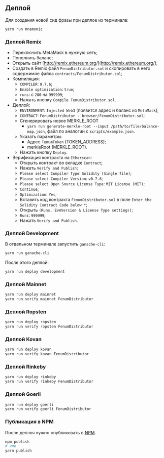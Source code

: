
## Деплой
Для создания новой сид фразы при деплое из терминала:
```bash
yarn run mnemonic
```


### Деплой Remix
  - Переключить MetaMask в нужную сеть;
  - Пополнить баланс;
  - Открыть сайт [http://remix.ethereum.org/](http://remix.ethereum.org/);
  - Создать в Remix файл `FenumDistributor.sol` и скопировать в него содержимое файла `contracts/FenumDistributor.sol`;
  - Компиляция:
    - `COMPILER`: `0.7.6`;
    - `Enable optimization`: `true`;
    - `runs`: с `200` на `999999`;
    - Нажать кнопку `Compile FenumDistributor.sol`.
  - Деплой:
    - `ENVIRONMENT`: `Injected Web3` (появится адрес и баланс из `MetaMask`);
    - `CONTRACT`: `FenumDistributor - browser/FenumDistributor.sol`;
    - Сгенерировать новое MERKLE_ROOT
      - `yarn run generate-merkle-root --input /path/to/file/balance-map.json`, файл по аналогии с `scripts/example.json`.
    - Указать параметры:
      - Адрес `FenumToken` (TOKEN_ADDRESS);
      - merkleRoot (MERKLE_ROOT).
    - Нажать кнопку `Deploy`.
  - Верификация контракта на `Etherscan`:
    - Открыть контракт во вкладке `Contract`;
    - Нажать `Verify and Publish`;
    - `Please select Compiler Type`: `Solidity (Single file)`;
    - `Please select Compiler Version`: `v0.7.6`;
    - `Please select Open Source License Type`: `MIT License (MIT)`;
    - `Continue`;
    - `Optimization`: `Yes`;
    - Вставить код контракта `FenumDistributor.sol` в поле `Enter the Solidity Contract Code below *`;
    - Открыть `(Runs, EvmVersion & License Type settings)`;
    - `Runs`: `999999`;
    - Нажать `Verify and Publish`.


### Деплой Development
В отдельном терминале запустить `ganache-cli`:
```bash
yarn run ganache-cli
```

После этого деплой:
```bash
yarn run deploy development
```


### Деплой Mainnet
```bash
yarn run deploy mainnet
yarn run verify mainnet FenumDistributor
```


### Деплой Ropsten
```bash
yarn run deploy ropsten
yarn run verify ropsten FenumDistributor
```


### Деплой Kovan
```bash
yarn run deploy kovan
yarn run verify kovan FenumDistributor
```


### Деплой Rinkeby
```bash
yarn run deploy rinkeby
yarn run verify rinkeby FenumDistributor
```


### Деплой Goerli
```bash
yarn run deploy goerli
yarn run verify goerli FenumDistributor
```


### Публикация в NPM
После деплоя нужно опубликовать в [NPM](https://www.npmjs.com/).
```bash
npm publish
# или
yarn publish
```
